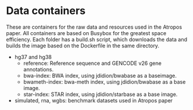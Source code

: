# Data containers

These are containers for the raw data and resources used in the Atropos paper. All containers are based on Busybox for the greatest space efficiency. Each folder has a build.sh script, which downloads the data and builds the image based on the Dockerfile in the same directory.

* hg37 and hg38
    * reference: Reference sequence and GENCODE v26 gene annotations.
    * bwa-index: BWA index, using jdidion/bwabase as a baseimage.
    * bwameth-index: bwa-meth index, using jdidion/bwabase as a base image.
    * star-index: STAR index, using jdidion/starbase as a base image.
* simulated, rna, wgbs: benchmark datasets used in Atropos paper
